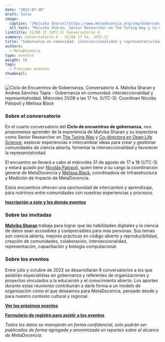 ```yaml
---
date: "2022-07-20"
draft: false
image:
  caption: "[Malvika Sharan](https://www.metadocencia.org/img/GobernanzaMD3-FabrizioScrollini.png)"
  alt_text: "Malvika Sharan, Senior Researcher en The Turing Way y Co-directora en Open Life Science"
linktitle: 31/08 17 (UTC-3) Conversatorio 4
summary: Conversatorio 4 - 31/08 17 hs. (UTC-3)
title: "Gobernanza en comunidad: interseccionalidad y representatividad - Malvika Sharan y Andrea Sánchez-Tapia"
authors:
  - MetaDocencia
type: eventos
weight: 50
tags:
  - Próximos eventos
thumbnail:
---
```


![Ciclo de Encuentros de Gobernanza, Conversatorio 4. Malvika Sharan y Andrea Sánchez Tapia - Gobernanza en comunidad: interseccionalidad y representatividad. Miércoles 31/08 a las 17 hs. (UTC-3). Coordinan Nicolás Palopoli y Melissa Black](https://www.metadocencia.org/img/GobernanzaMD3-FabrizioScrollini.png)

### Sobre el conversatorio

En el cuarto conversatorio del **Ciclo de encuentros de gobernanza**, nos proponemos aprender de la experiencia de Malvika Sharan y su trayectoria como Senior Researcher en [The Turing Way](https://www.turing.ac.uk/research/research-projects/turing-way) y [Co-directora en Open Life Science](https://openlifesci.org/); explorar experiencias e intercambiar ideas para crear y gestionar comunidades de ciencia abierta, fomentar la interseccionalidad y favorecer la representatividad.  

El encuentro se llevará a cabo el miércoles 31 de agosto de 17 a 18 (UTC-3) y estará guiado por [Nicolás Palopoli](https://www.metadocencia.org/authors/npalopoli/), quien tiene a su cargo la coordinación general de MetaDocencia y [Melissa Black](https://www.metadocencia.org/authors/melissa/), coordinadora de Infraestructura y Medición de Impacto de MetaDocencia.

Estos encuentros ofrecen una oportunidad de intercambio y aprendizaje, para nutrirnos entre comunidades con nuestras experiencias y procesos.

**[Inscripción a este y los demás eventos](https://docs.google.com/forms/d/e/1FAIpQLSfUHrL4F10zWwOuRKW0I8y-_7YT1p8PslzIk7jLBuoR41Hs-Q/viewform)**

### Sobre las invitadas

[**Malvika Sharan**](https://malvikasharan.github.io/) trabaja para lograr que las habilidades digitales y la ciencia de datos sean accesibles y comprensibles para más personas. Sus temas son ciencia abierta, mejores prácticas en código abierto y reproducibilidad, creación de comunidades, colaboración, interseccionalidad, representación, capacitación y biología computacional.

### Sobre los eventos

Entre julio y octubre de 2022 se desarrollarán 8 conversatorios a los que asistirán especialistas en gobernanza y referentes de organizaciones y proyectos vinculados a la educación y el conocimiento abierto. Los aportes durante estas reuniones contribuirán a darle forma a un modelo de organización como el que deseamos para MetaDocencia, pensado desde y para nuestro contexto cultural y regional. 

**[Ver los próximos eventos](https://www.metadocencia.org/eventos/)**

**[Formulario de registro para asistir a los eventos](https://docs.google.com/forms/d/e/1FAIpQLSfUHrL4F10zWwOuRKW0I8y-_7YT1p8PslzIk7jLBuoR41Hs-Q/viewform)**

*Todos los datos se manejarán en forma confidencial, sólo podrán ser publicados de forma agregada y anonimizada en reportes sobre el alcance de MetaDocencia.*
